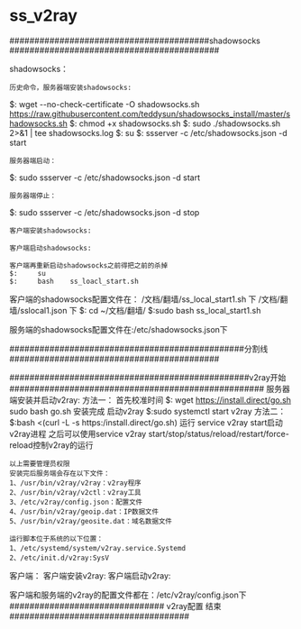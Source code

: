 # ss_v2ray


########################################shadowsocks      ##########################################

shadowsocks：

    历史命令，服务器端安装shadowsocks:
   $: wget  --no-check-certificate -O  shadowsocks.sh   https://raw.githubusercontent.com/teddysun/shadowsocks_install/master/shadowsocks.sh
   $:  chmod +x shadowsocks.sh
    $:  sudo ./shadowsocks.sh 2>&1 | tee shadowsocks.log
    $:  su
    $:   ssserver -c /etc/shadowsocks.json -d start


    服务器端启动：
   $:   sudo ssserver -c /etc/shadowsocks.json -d start

    服务器端停止：
   $:   sudo ssserver -c /etc/shadowsocks.json -d stop


    客户端安装shadowsocks:

    客户端启动shadowsocks:
    
    客户端再重新启动shadowsocks之前得把之前的杀掉
    $:     su
    $:     bash    ss_loacl_start.sh

客户端的shadowsocks配置文件在：
                          /文档/翻墙/ss_local_start1.sh     下
                           /文档/翻墙/sslocal1.json              下
                           $:  cd   ~/文档/翻墙/
                           $:sudo  bash  ss_local_start1.sh
                           
服务端的shadowsocks配置文件在:/etc/shadowsocks.json下


###############################################分割线##########################################


################################################v2ray开始###################################################
服务器端安装并启动v2ray:
    方法一：
        首先校准时间
        $: wget https://install.direct/go.sh
        sudo bash go.sh
        安装完成
        启动v2ray
        $:sudo systemctl start v2ray
    方法二：
        $:bash <(curl -L -s https:/install.direct/go.sh)
        运行 service v2ray start启动v2ray进程
        之后可以使用service v2ray start/stop/status/reload/restart/force-reload控制v2ray的运行

    以上需要管理员权限
    安装完后服务端会存在以下文件：
    1、/usr/bin/v2ray/v2ray：v2ray程序
    2、/usr/bin/v2ray/v2ctl：v2ray工具
    3、/etc/v2ray/config.json：配置文件
    4、/usr/bin/v2ray/geoip.dat：IP数据文件
    5、/usr/bin/v2ray/geosite.dat：域名数据文件

    运行脚本位于系统的以下位置：
    1、/etc/systemd/system/v2ray.service.Systemd
    2、/etc/init.d/v2ray:SysV

客户端：
    客户端安装v2ray:
    客户端启动v2ray:




客户端和服务端的v2ray的配置文件都在：/etc/v2ray/config.json下
###############################   v2ray配置   结束####################################
